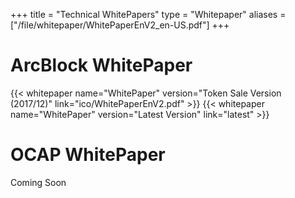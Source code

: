 +++
title = "Technical WhitePapers"
type = "Whitepaper"
aliases = ["/file/whitepaper/WhitePaperEnV2_en-US.pdf"]
+++

# ArcBlock WhitePaper
{{< whitepaper name="WhitePaper" version="Token Sale Version (2017/12)" link="ico/WhitePaperEnV2.pdf" >}}
{{< whitepaper name="WhitePaper" version="Latest Version" link="latest" >}}

# OCAP WhitePaper

Coming Soon
